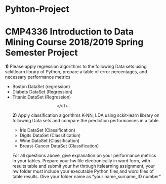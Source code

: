 # Pyhton-Project
<!DOCTYPE html>
<html lang="en">
<head>
    <meta charset="UTF-8">
    <meta name="viewport" content="width=device-width, initial-scale=1.0">
    <meta http-equiv="X-UA-Compatible" content="ie=edge">
  
</head>
<body>
    <h1>CMP4336 Introduction to Data Mining Course 2018/2019 Spring Semester  Project</h1>
    <p> <b>1)</b>  Please apply regression algorithms to the following Data sets using sckitlearn library of Python,  prepare a table of error percentages, and necessary performance metrics 
          </p>
   <ul>  
                       <li>Boston DataSet (regression)</li>
                        <li>Diabets DataSet (Regression)</li>
                        <li>Titanic DataSet  (Regression)</li>  
                      
                        </ul>
                        



            
                
   <p> <b>2)</b>  Apply classification algorithms K-NN, LDA using sckit-learn library on following Data sets and compare the prediction performances in a table. 
                </p>
                <ul>  
                       <li> İris DataSet (Classification)</li>
                        <li> Digits DataSet (Classification)</li>
                        <li>  Wine DataSet (Classification)</li>    
                        <li> Breast-Cancer DataSet (Classification)</li>
                        </ul>
                        
                        

 
<p>For all questions above, give explanation on your performance metrics in your tables. Prepare your hw file electronically in word form, with results table and submit your hw through itslearning assignment, your hw folder must include your executable Python files,and word files of table results. Give your folder name as “your name_surname_ID number”
 </p>

    
</body>
</html>
